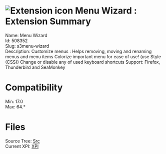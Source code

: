 # ![Extension icon](https://addons.thunderbird.net/user-media/addon_icons/508/508352-64.png?modified=1539252793) Menu Wizard : Extension Summary

Name: Menu Wizard  
Id: 508352  
Slug: s3menu-wizard  
Description: Customize menus : Helps removing, moving and renaming menus and menu items
Colorize important menu for ease of use! (use Style (CSS))
Change or disable any of used keyboard shortcuts
Support: Firefox, Thunderbird and SeaMonkey
  

# Compatibility
Min: 17.0  
Max: 64.*  

# Files

Source Tree: [Src](C:/Dev/Thunderbird/ThunderKdB/xall/x60/508352-s3menu-wizard/src)  
Current XPI: [XPI](C:/Dev/Thunderbird/ThunderKdB/xall/x60/508352-s3menu-wizard/xpi)  



